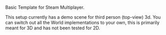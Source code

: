 Basic Template for Steam Multiplayer.

This setup currently has a demo scene for third person (top-view) 3d. You can switch out all the World implementations to your own, this is primarily meant for 3D and has not been tested for 2D.
